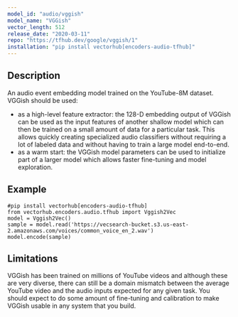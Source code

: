 ```yaml
---
model_id: "audio/vggish"
model_name: "VGGish" 
vector_length: 512
release_date: "2020-03-11"
repo: "https://tfhub.dev/google/vggish/1"
installation: "pip install vectorhub[encoders-audio-tfhub]"
---
```


## Description

An audio event embedding model trained on the YouTube-8M dataset.
VGGish should be used:
- as a high-level feature extractor: the 128-D embedding output of VGGish can be used as the input features of another shallow model which can then be trained on a small amount of data for a particular task. This allows quickly creating specialized audio classifiers without requiring a lot of labeled data and without having to train a large model end-to-end.
- as a warm start: the VGGish model parameters can be used to initialize part of a larger model which allows faster fine-tuning and model exploration.

## Example

```
#pip install vectorhub[encoders-audio-tfhub]
from vectorhub.encoders.audio.tfhub import Vggish2Vec
model = Vggish2Vec()
sample = model.read('https://vecsearch-bucket.s3.us-east-2.amazonaws.com/voices/common_voice_en_2.wav')
model.encode(sample)
```

## Limitations

VGGish has been trained on millions of YouTube videos and although these are very diverse, there can still be a domain 
mismatch between the average YouTube video and the audio inputs expected for any given task. You should expect to do some 
amount of fine-tuning and calibration to make VGGish usable in any system that you build.
